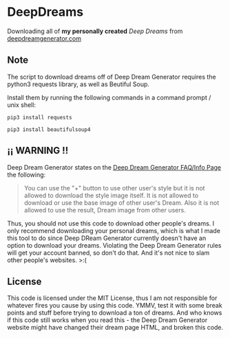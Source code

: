 # DeepDreams
Downloading all of **my personally created** *Deep Dreams* from [deepdreamgenerator.com](https://deepdreamgenerator.com)

## Note
The script to download dreams off of Deep Dream Generator requires the python3 requests library, as well as Beutiful Soup.

Install them by running the following commands in a command prompt / unix shell:

``pip3 install requests``

``pip3 install beautifulsoup4``

## ¡¡ WARNING !!
Deep Dream Generator states on the [Deep Dream Generator FAQ/Info Page](https://deepdreamgenerator.com/info) the following:

> You can use the "+" button to use other user's style but it is not allowed to download the style image itself. It is not allowed to download or use the base image of other user's Dream. Also it is not allowed to use the result, Dream image from other users.

Thus, you should not use this code to download other people's dreams. I only recommend downloading your personal dreams, which is what I made this tool to do since Deep DReam Generator currently doesn't have an option to download your dreams. Violating the Deep Dream Generator rules will get your account banned, so don't do that. And it's not nice to slam other people's websites. >:(

## License
This code is licensed under the MIT License, thus I am not responsible for whatever fires you cause by using this code. YMMV, test it with some break points and stuff before trying to download a ton of dreams. And who knows if this code still works when you read this - the Deep Dream Generator website might have changed their dream page HTML, and broken this code.